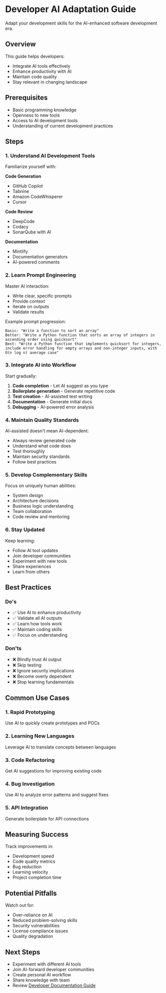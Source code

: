 # Developer AI Adaptation Guide

Adapt your development skills for the AI-enhanced software development era.

## Overview

This guide helps developers:

- Integrate AI tools effectively
- Enhance productivity with AI
- Maintain code quality
- Stay relevant in changing landscape

## Prerequisites

- Basic programming knowledge
- Openness to new tools
- Access to AI development tools
- Understanding of current development practices

## Steps

### 1. Understand AI Development Tools

Familiarize yourself with:

**Code Generation**

- GitHub Copilot
- Tabnine
- Amazon CodeWhisperer
- Cursor

**Code Review**

- DeepCode
- Codacy
- SonarQube with AI

**Documentation**

- Mintlify
- Documentation generators
- AI-powered comments

### 2. Learn Prompt Engineering

Master AI interaction:

- Write clear, specific prompts
- Provide context
- Iterate on outputs
- Validate results

Example prompt progression:

```
Basic: "Write a function to sort an array"
Better: "Write a Python function that sorts an array of integers in ascending order using quicksort"
Best: "Write a Python function that implements quicksort for integers, include error handling for empty arrays and non-integer inputs, with O(n log n) average case"
```

### 3. Integrate AI into Workflow

Start gradually:

1. **Code completion** - Let AI suggest as you type
2. **Boilerplate generation** - Generate repetitive code
3. **Test creation** - AI-assisted test writing
4. **Documentation** - Generate initial docs
5. **Debugging** - AI-powered error analysis

### 4. Maintain Quality Standards

AI-assisted doesn't mean AI-dependent:

- Always review generated code
- Understand what code does
- Test thoroughly
- Maintain security standards
- Follow best practices

### 5. Develop Complementary Skills

Focus on uniquely human abilities:

- System design
- Architecture decisions
- Business logic understanding
- Team collaboration
- Code review and mentoring

### 6. Stay Updated

Keep learning:

- Follow AI tool updates
- Join developer communities
- Experiment with new tools
- Share experiences
- Learn from others

## Best Practices

### Do's

- ✅ Use AI to enhance productivity
- ✅ Validate all AI outputs
- ✅ Learn how tools work
- ✅ Maintain coding skills
- ✅ Focus on understanding

### Don'ts

- ❌ Blindly trust AI output
- ❌ Skip testing
- ❌ Ignore security implications
- ❌ Become overly dependent
- ❌ Stop learning fundamentals

## Common Use Cases

### 1. Rapid Prototyping

Use AI to quickly create prototypes and POCs

### 2. Learning New Languages

Leverage AI to translate concepts between languages

### 3. Code Refactoring

Get AI suggestions for improving existing code

### 4. Bug Investigation

Use AI to analyze error patterns and suggest fixes

### 5. API Integration

Generate boilerplate for API connections

## Measuring Success

Track improvements in:

- Development speed
- Code quality metrics
- Bug reduction
- Learning velocity
- Project completion time

## Potential Pitfalls

Watch out for:

- Over-reliance on AI
- Reduced problem-solving skills
- Security vulnerabilities
- License compliance issues
- Quality degradation

## Next Steps

- Experiment with different AI tools
- Join AI-forward developer communities
- Create personal AI workflow
- Share knowledge with team
- Review [Developer Documentation Guide](developer-documentation-guide.md)
